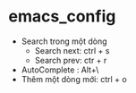 # emacs_config
- Search trong một dòng
  - Search next: ctrl + s <char>
  - Search prev: ctr + r <char>
- AutoComplete : Alt+\
- Thêm một dòng mới: ctrl + o
  
